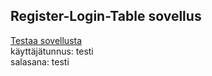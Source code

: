 ## Register-Login-Table sovellus

[Testaa sovellusta](https://ftfurturi.000webhostapp.com/)\
käyttäjätunnus: testi\
salasana: testi

